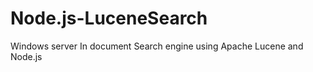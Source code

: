 Node.js-LuceneSearch
====================

Windows server In document Search engine using Apache Lucene and Node.js

